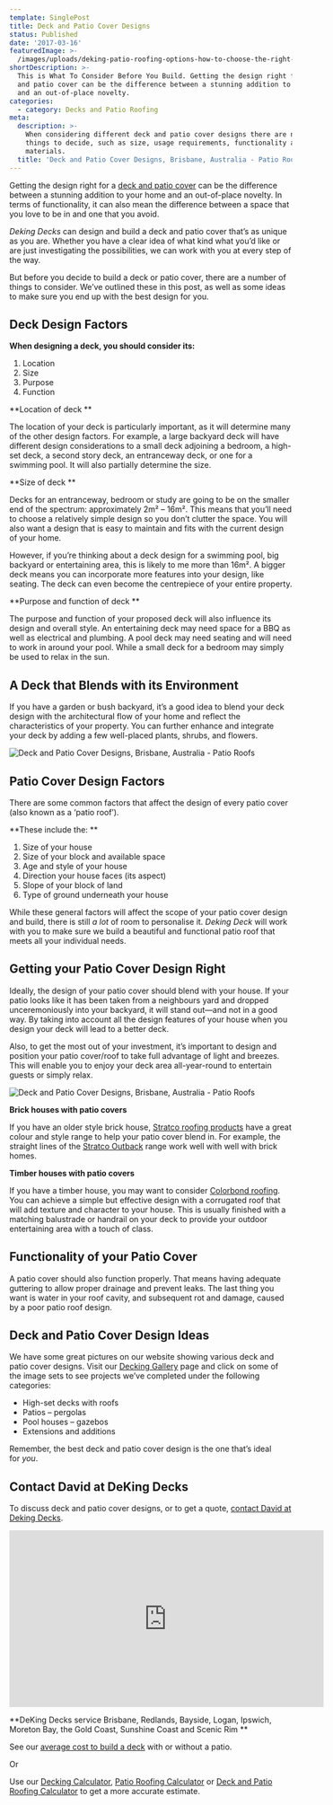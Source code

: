 ```yaml
---
template: SinglePost
title: Deck and Patio Cover Designs
status: Published
date: '2017-03-16'
featuredImage: >-
  /images/uploads/deking-patio-roofing-options-how-to-choose-the-right-patio-roof-and-why-they’re-always-a-good-option.jpg
shortDescription: >-
  This is What To Consider Before You Build. Getting the design right for a deck
  and patio cover can be the difference between a stunning addition to your home
  and an out-of-place novelty.
categories:
  - category: Decks and Patio Roofing
meta:
  description: >-
    When considering different deck and patio cover designs there are numerous
    things to decide, such as size, usage requirements, functionality and
    materials. 
  title: 'Deck and Patio Cover Designs, Brisbane, Australia - Patio Roofs'
---
```

Getting the design right for a [deck and patio cover](https://www.dekingdecks.com.au/patio-roofing) can be the difference between a stunning addition to your home and an out-of-place novelty. In terms of functionality, it can also mean the difference between a space that you love to be in and one that you avoid.

_Deking Decks_ can design and build a deck and patio cover that’s as unique as you are. Whether you have a clear idea of what kind what you’d like or are just investigating the possibilities, we can work with you at every step of the way.

But before you decide to build a deck or patio cover, there are a number of things to consider. We’ve outlined these in this post, as well as some ideas to make sure you end up with the best design for you.

## Deck Design Factors

**When designing a deck, you should consider its:**

1. Location
2. Size
3. Purpose
4. Function

**Location of deck
**

The location of your deck is particularly important, as it will determine many of the other design factors. For example, a large backyard deck will have different design considerations to a small deck adjoining a bedroom, a high-set deck, a second story deck, an entranceway deck, or one for a swimming pool. It will also partially determine the size.

**Size of deck
**

Decks for an entranceway, bedroom or study are going to be on the smaller end of the spectrum: approximately 2m² – 16m². This means that you’ll need to choose a relatively simple design so you don’t clutter the space. You will also want a design that is easy to maintain and fits with the current design of your home.

However, if you’re thinking about a deck design for a swimming pool, big backyard or entertaining area, this is likely to me more than 16m². A bigger deck means you can incorporate more features into your design, like seating. The deck can even become the centrepiece of your entire property.

**Purpose and function of deck
**

The purpose and function of your proposed deck will also influence its design and overall style. An entertaining deck may need space for a BBQ as well as electrical and plumbing. A pool deck may need seating and will need to work in around your pool. While a small deck for a bedroom may simply be used to relax in the sun.

## A Deck that Blends with its Environment

If you have a garden or bush backyard, it’s a good idea to blend your deck design with the architectural flow of your home and reflect the characteristics of your property. You can further enhance and integrate your deck by adding a few well-placed plants, shrubs, and flowers.

![Deck and Patio Cover Designs, Brisbane, Australia - Patio Roofs](/images/uploads/deck-and-patio-cover-designs-brisbane-australia-patio-roofs.jpg)

## Patio Cover Design Factors

There are some common factors that affect the design of every patio cover (also known as a ‘patio roof’).

**These include the:
**

1. Size of your house
2. Size of your block and available space
3. Age and style of your house
4. Direction your house faces (its aspect)
5. Slope of your block of land
6. Type of ground underneath your house

While these general factors will affect the scope of your patio cover design and build, there is still _a lot_ of room to personalise it. _Deking Deck_ will work with you to make sure we build a beautiful and functional patio roof that meets all your individual needs.

## Getting your Patio Cover Design Right

Ideally, the design of your patio cover should blend with your house. If your patio looks like it has been taken from a neighbours yard and dropped unceremoniously into your backyard, it will stand out—and not in a good way. By taking into account all the design features of your house when you design your deck will lead to a better deck.

Also, to get the most out of your investment, it’s important to design and position your patio cover/roof to take full advantage of light and breezes. This will enable you to enjoy your deck area all-year-round to entertain guests or simply relax.

![Deck and Patio Cover Designs, Brisbane, Australia - Patio Roofs](/images/uploads/how-does-a-patio-cover-add-value-to-a-home.jpg)

**Brick houses with patio covers**

If you have an older style brick house, [Stratco roofing products](https://www.stratco.com.au/our-products/building-construction/roofing/) have a great colour and style range to help your patio cover blend in. For example, the straight lines of the [Stratco Outback](http://www.stratco.com.au/our-products/home-improvement/outback-patios/) range work well with well with brick homes.

**Timber houses with patio covers**

If you have a timber house, you may want to consider [Colorbond roofing](https://colorbond.com/products/roofing). You can achieve a simple but effective design with a corrugated roof that will add texture and character to your house. This is usually finished with a matching balustrade or handrail on your deck to provide your outdoor entertaining area with a touch of class.

## Functionality of your Patio Cover

A patio cover should also function properly. That means having adequate guttering to allow proper drainage and prevent leaks. The last thing you want is water in your roof cavity, and subsequent rot and damage, caused by a poor patio roof design.

## Deck and Patio Cover Design Ideas

We have some great pictures on our website showing various deck and patio cover designs. Visit our [Decking Gallery](https://www.dekingdecks.com.au/projects/) page and click on some of the image sets to see projects we’ve completed under the following categories:

* High-set decks with roofs
* Patios – pergolas
* Pool houses – gazebos
* Extensions and additions

Remember, the best deck and patio cover design is the one that’s ideal for <em>you</em>.

## Contact David at DeKing Decks

To discuss deck and patio cover designs, or to get a quote, [contact David at Deking Decks](https://www.dekingdecks.com.au/contact/).

<iframe src="https://www.youtube.com/embed/dghAJ8aBZGM?rel=0" width="560" height="315" frameborder="0" allowfullscreen="allowfullscreen"></iframe>

**DeKing Decks service Brisbane, Redlands, Bayside, Logan, Ipswich, Moreton Bay, the Gold Coast, Sunshine Coast and Scenic Rim
**

See our [average cost to build a deck](https://www.dekingdecks.com.au/price-guide/) with or without a patio.

Or

Use our [Decking Calculator](https://www.dekingdecks.com.au/decking-calculator), [Patio Roofing Calculator](https://www.dekingdecks.com.au/patio-calculator/) or [Deck and Patio Roofing Calculator](https://www.dekingdecks.com.au/deck-and-roofing-calculator) to get a more accurate estimate.
